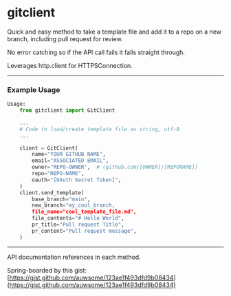 # gitclient

Quick and easy method to take a template file and add it to a repo on a new branch, including pull request for review.

No error catching so if the API call fails it falls straight through.

Leverages http.client for HTTPSConnection.

---

### Example Usage

```python
Usage:
    from gitclient import GitClient

    ...
    # Code to load/create template file as string, utf-8
    ...

    client = GitClient(
        name="YOUR GITHUB NAME",
        email="ASSOCIATED EMAIL",
        owner="REPO-OWNER",  # (github.com/[OWNER]/[REPONAME])
        repo="REPO-NAME",
        oauth="[OAuth Secret Token]",
    )
    client.send_template(
        base_branch="main",
        new_branch="my_cool_branch,
        file_name="cool_template_file.md",
        file_contents="# Hello World",
        pr_title="Pull request Title",
        pr_content="Pull request message",
    )
```

---

API documentation references in each method.

Spring-boarded by this gist: [https://gist.github.com/auwsome/123ae1f493dfd9b08434](https://gist.github.com/auwsome/123ae1f493dfd9b08434)
